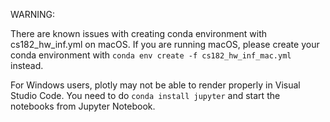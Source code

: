 WARNING:

There are known issues with creating conda environment with cs182_hw_inf.yml on macOS. If you are running macOS, please create your conda environment with `conda env create -f cs182_hw_inf_mac.yml` instead.

For Windows users, plotly may not be able to render properly in Visual Studio Code. You need to do `conda install jupyter` and start the notebooks from Jupyter Notebook.